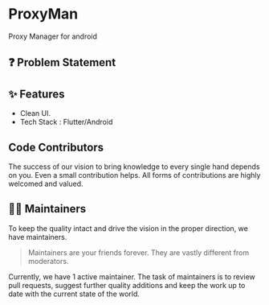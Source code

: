 # ProxyMan
Proxy Manager for android

## ❓ Problem Statement



## :sparkles: Features
- Clean UI.
- Tech Stack : Flutter/Android


## Code Contributors

The success of our vision to bring knowledge to every single hand depends on you. Even a small contribution helps. All forms of contributions are highly welcomed and valued.

## 🧑‍🏫 Maintainers 

To keep the quality intact and drive the vision in the proper direction, we have maintainers.

> Maintainers are your friends forever. They are vastly different from moderators.

Currently, we have 1 active maintainer.
The task of maintainers is to review pull requests, suggest further quality additions and keep the work up to date with the current state of the world. <br/>
